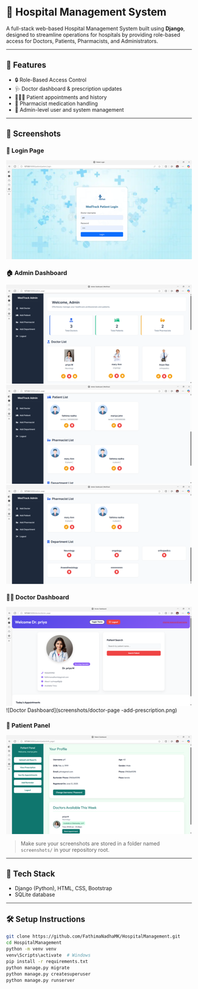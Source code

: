 # 🏥 Hospital Management System

A full-stack web-based Hospital Management System built using **Django**, designed to streamline operations for hospitals by providing role-based access for Doctors, Patients, Pharmacists, and Administrators.

---

## 🚀 Features

- 🔒 Role-Based Access Control
- 🩺 Doctor dashboard & prescription updates
- 🧑‍🤝‍🧑 Patient appointments and history
- 💊 Pharmacist medication handling
- 📂 Admin-level user and system management

---

## 📸 Screenshots

### 🔐 Login Page
![Login Page](screenshots/patientlogin.png)

### 🏠 Admin Dashboard
![Admin Dashboard](screenshots/admin-page.png)
![Admin Dashboard](screenshots/admin-page2.png)
![Admin Dashboard](screenshots/admin-page3.png)

### 👩‍⚕️ Doctor Dashboard
![Doctor Dashboard](screenshots/doctor-page.png)
![Doctor Dashboard](screenshots/doctor-page -add-prescription.png)

### 🧑 Patient Panel
![Patient Panel](screenshots/patient-page.png)

> Make sure your screenshots are stored in a folder named `screenshots/` in your repository root.

---

## 🧱 Tech Stack

- Django (Python), HTML, CSS, Bootstrap
- SQLite database

---

## 🛠️ Setup Instructions

```bash
git clone https://github.com/FathimaNadhaMK/HospitalManagement.git
cd HospitalManagement
python -m venv venv
venv\Scripts\activate  # Windows
pip install -r requirements.txt
python manage.py migrate
python manage.py createsuperuser
python manage.py runserver

